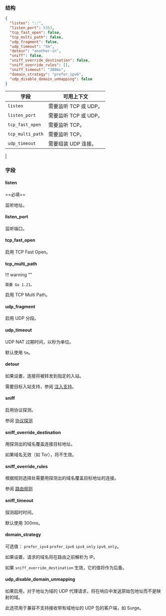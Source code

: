 ### 结构

```json
{
  "listen": "::",
  "listen_port": 5353,
  "tcp_fast_open": false,
  "tcp_multi_path": false,
  "udp_fragment": false,
  "udp_timeout": "5m",
  "detour": "another-in",
  "sniff": false,
  "sniff_override_destination": false,
  "sniff_override_rules": [],
  "sniff_timeout": "300ms",
  "domain_strategy": "prefer_ipv6",
  "udp_disable_domain_unmapping": false
}
```


| 字段               | 可用上下文           |
|------------------|-----------------|
| `listen`         | 需要监听 TCP 或 UDP。 |
| `listen_port`    | 需要监听 TCP 或 UDP。 |
| `tcp_fast_open`  | 需要监听 TCP。       |
| `tcp_multi_path` | 需要监听 TCP。       |
| `udp_timeout`    | 需要组装 UDP 连接。    |
| 

### 字段

#### listen

==必填==

监听地址。

#### listen_port

监听端口。

#### tcp_fast_open

启用 TCP Fast Open。

#### tcp_multi_path

!!! warning ""

    需要 Go 1.21。

启用 TCP Multi Path。

#### udp_fragment

启用 UDP 分段。

#### udp_timeout

UDP NAT 过期时间，以秒为单位。

默认使用 `5m`。

#### detour

如果设置，连接将被转发到指定的入站。

需要目标入站支持，参阅 [注入支持](/zh/configuration/inbound/#_3)。

#### sniff

启用协议探测。

参阅 [协议探测](/zh/configuration/route/sniff/)

#### sniff_override_destination

用探测出的域名覆盖连接目标地址。

如果域名无效（如 Tor），将不生效。

#### sniff_override_rules

根据规则选择处需要用探测出的域名覆盖目标地址的连接。

参阅 [路由规则](/zh/configuration/route/rule/)

#### sniff_timeout

探测超时时间。

默认使用 300ms。

#### domain_strategy

可选值： `prefer_ipv4` `prefer_ipv6` `ipv4_only` `ipv6_only`。

如果设置，请求的域名将在路由之前解析为 IP。

如果 `sniff_override_destination` 生效，它的值将作为后备。

#### udp_disable_domain_unmapping

如果启用，对于地址为域的 UDP 代理请求，将在响应中发送原始包地址而不是映射的域。

此选项用于兼容不支持接收带有域地址的 UDP 包的客户端，如 Surge。
